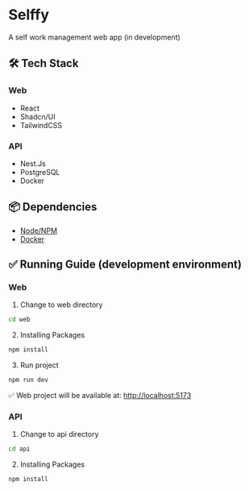 # Selffy

A self work management web app (in development)

## 🛠️ Tech Stack
### Web
- React
- Shadcn/UI
- TailwindCSS

### API
- Nest.Js
- PostgreSQL
- Docker

## 📦 Dependencies
- [Node/NPM](https://nodejs.org/)
- [Docker](https://www.docker.com/)

## ✅ Running Guide (development environment)
### Web
1. Change to web directory
```bash
cd web
```

2. Installing Packages
```bash
npm install
```

3. Run project
```bash
npm run dev
```
✅ Web project will be available at: [http://localhost:5173](http://localhost:5173)

### API
1. Change to api directory
```bash
cd api
```

2. Installing Packages
```bash
npm install
```